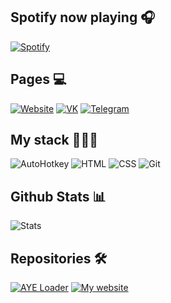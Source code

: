 ## Spotify now playing 🎧

      
[![Spotify](https://spotify-now-playing.m4x3r1337.vercel.app/api/spotify-playing)](https://open.spotify.com/user/welxx3k52jb086pnosvs82fx4)


## Pages 💻
  [![Website](https://img.shields.io/badge/website-369?style=flat-square&logo=safari&logoColor=white)](https://m4x3r.xyz)
  [![VK](http://img.shields.io/badge/vk-page-369?style=flat-square&logo=vk&logoColor=white)](https://vk.com/m4x3r228)
  [![Telegram](http://img.shields.io/badge/tg-profile-369?style=flat-square&logo=telegram&logoColor=white)](https://t.me/m4x3r1337)

## My stack 👨🏾‍💻
![AutoHotkey](https://img.shields.io/badge/-AHK-%425442?style=flat-square) ![HTML](https://img.shields.io/badge/-HTML-%23de4b25?style=flat-square) ![CSS](https://img.shields.io/badge/-CSS-%230174b8?style=flat-square) ![Git](https://img.shields.io/badge/-Git-%23ea4f32?style=flat-square)


## Github Stats 📊
![Stats](https://github-readme-stats.vercel.app/api?username=m4x3r&show_icons=true&theme=vue)

## Repositories 🛠
[![AYE Loader](https://github-readme-stats.vercel.app/api/pin/?username=clangremlini&repo=aye-ahk-loader&show_owner=true&theme=vue)](https://github.com/clangremlini/aye-ahk-loader) 
[![My website](https://github-readme-stats.vercel.app/api/pin/?username=m4x3r&repo=m4x3r.github.io&theme=vue)](https://github.com/m4x3r/m4x3r.github.io) 
